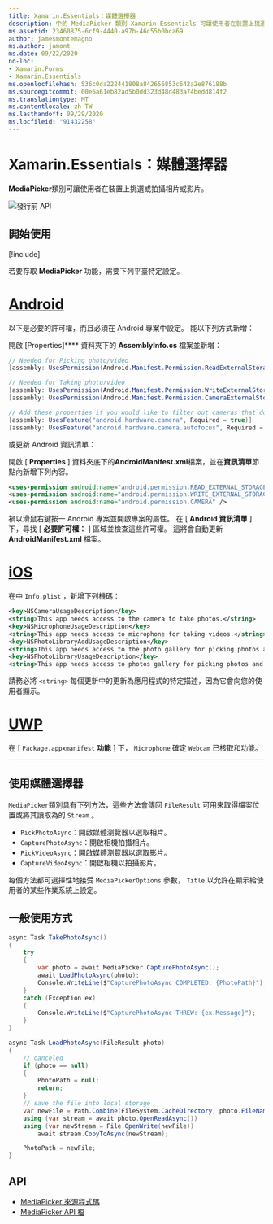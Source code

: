 ```yaml
---
title: Xamarin.Essentials：媒體選擇器
description: 中的 MediaPicker 類別 Xamarin.Essentials 可讓使用者在裝置上挑選或拍攝相片或影片。
ms.assetid: 23460875-6cf9-4440-a97b-46c55b0bca69
author: jamesmontemagno
ms.author: jamont
ms.date: 09/22/2020
no-loc:
- Xamarin.Forms
- Xamarin.Essentials
ms.openlocfilehash: 536c0da222441808a842656853c642a2e876188b
ms.sourcegitcommit: 00e6a61eb82ad5b0dd323d48d483a74bedd814f2
ms.translationtype: MT
ms.contentlocale: zh-TW
ms.lasthandoff: 09/29/2020
ms.locfileid: "91432258"
---
```

# <a name="no-locxamarinessentials-media-picker"></a>Xamarin.Essentials：媒體選擇器

**MediaPicker**類別可讓使用者在裝置上挑選或拍攝相片或影片。

![發行前 API](~/media/shared/preview.png)

## <a name="get-started"></a>開始使用

[!include[](~/essentials/includes/get-started.md)]

若要存取 **MediaPicker** 功能，需要下列平臺特定設定。

# <a name="android"></a>[Android](#tab/android)

以下是必要的許可權，而且必須在 Android 專案中設定。 能以下列方式新增：

開啟 [Properties]**** 資料夾下的 **AssemblyInfo.cs** 檔案並新增：

```csharp
// Needed for Picking photo/video
[assembly: UsesPermission(Android.Manifest.Permission.ReadExternalStorage)]

// Needed for Taking photo/video
[assembly: UsesPermission(Android.Manifest.Permission.WriteExternalStorage)]
[assembly: UsesPermission(Android.Manifest.Permission.CameraExternalStorage)]

// Add these properties if you would like to filter out cameras that do not have cameras or set to false to make them optional
[assembly: UsesFeature("android.hardware.camera", Required = true)]
[assembly: UsesFeature("android.hardware.camera.autofocus", Required = true)]
```

或更新 Android 資訊清單：

開啟 [ **Properties** ] 資料夾底下的**AndroidManifest.xml**檔案，並在**資訊清單**節點內新增下列內容。

```xml
<uses-permission android:name="android.permission.READ_EXTERNAL_STORAGE" />
<uses-permission android:name="android.permission.WRITE_EXTERNAL_STORAGE" />
<uses-permission android:name="android.permission.CAMERA" />
```

禍以滑鼠右鍵按一 Android 專案並開啟專案的屬性。 在 [ **Android 資訊清單** ] 下，尋找 [ **必要許可權：** ] 區域並檢查這些許可權。 這將會自動更新 **AndroidManifest.xml** 檔案。

# <a name="ios"></a>[iOS](#tab/ios)

在中 `Info.plist` ，新增下列機碼：

```xml
<key>NSCameraUsageDescription</key>
<string>This app needs access to the camera to take photos.</string>
<key>NSMicrophoneUsageDescription</key>
<string>This app needs access to microphone for taking videos.</string>
<key>NSPhotoLibraryAddUsageDescription</key>
<string>This app needs access to the photo gallery for picking photos and videos.</string>
<key>NSPhotoLibraryUsageDescription</key>
<string>This app needs access to photos gallery for picking photos and videos.</string>
```

請務必將 `<string>` 每個更新中的更新為應用程式的特定描述，因為它會向您的使用者顯示。

# <a name="uwp"></a>[UWP](#tab/uwp)

在 [ `Package.appxmanifest` **功能** ] 下， `Microphone` 確定 `Webcam` 已核取和功能。

-----

## <a name="using-media-picker"></a>使用媒體選擇器

`MediaPicker`類別具有下列方法，這些方法會傳回 `FileResult` 可用來取得檔案位置或將其讀取為的 `Stream` 。

* `PickPhotoAsync`：開啟媒體瀏覽器以選取相片。
* `CapturePhotoAsync`：開啟相機拍攝相片。
* `PickVideoAsync`：開啟媒體瀏覽器以選取影片。
* `CaptureVideoAsync`：開啟相機以拍攝影片。

每個方法都可選擇性地接受 `MediaPickerOptions` 參數， `Title` 以允許在顯示給使用者的某些作業系統上設定。

## <a name="general-usage"></a>一般使用方式

```csharp
async Task TakePhotoAsync()
{
    try
    {
        var photo = await MediaPicker.CapturePhotoAsync();
        await LoadPhotoAsync(photo);
        Console.WriteLine($"CapturePhotoAsync COMPLETED: {PhotoPath}");
    }
    catch (Exception ex)
    {
        Console.WriteLine($"CapturePhotoAsync THREW: {ex.Message}");
    }
}

async Task LoadPhotoAsync(FileResult photo)
{
    // canceled
    if (photo == null)
    {
        PhotoPath = null;
        return;
    }
    // save the file into local storage
    var newFile = Path.Combine(FileSystem.CacheDirectory, photo.FileName);
    using (var stream = await photo.OpenReadAsync())
    using (var newStream = File.OpenWrite(newFile))
        await stream.CopyToAsync(newStream);

    PhotoPath = newFile;
}
```


## <a name="api"></a>API

- [MediaPicker 來源程式碼](https://github.com/xamarin/Essentials/tree/main/Xamarin.Essentials/MediaPicker)
- [MediaPicker API 檔](xref:Xamarin.Essentials.MediaPicker)
